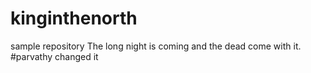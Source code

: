 # kinginthenorth
sample repository
The long night is coming and the dead come with it.
#parvathy changed it

